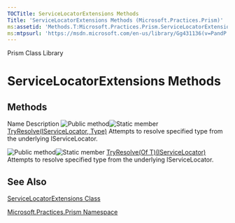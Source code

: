 ```yaml
---
TOCTitle: ServiceLocatorExtensions Methods
Title: 'ServiceLocatorExtensions Methods (Microsoft.Practices.Prism)'
ms:assetid: 'Methods.T:Microsoft.Practices.Prism.ServiceLocatorExtensions'
ms:mtpsurl: 'https://msdn.microsoft.com/en-us/library/Gg431136(v=PandP.50)'
---
```


Prism Class Library

# ServiceLocatorExtensions Methods

## Methods

Name
Description
![](https://msdn.microsoft.com/en-us/Gg431136.pubmethod(en-us,PandP.50).gif "Public method")![](https://msdn.microsoft.com/en-us/Gg431136.static(en-us,PandP.50).gif "Static member")
[TryResolve(IServiceLocator, Type)](https://msdn.microsoft.com/en-us/library/gg419001(v=pandp.50))
Attempts to resolve specified type from the underlying IServiceLocator.

![](https://msdn.microsoft.com/en-us/Gg431136.pubmethod(en-us,PandP.50).gif "Public method")![](https://msdn.microsoft.com/en-us/Gg431136.static(en-us,PandP.50).gif "Static member")
[TryResolve(Of T)(IServiceLocator)](https://msdn.microsoft.com/en-us/library/gg419002(v=pandp.50))
Attempts to resolve specified type from the underlying IServiceLocator.

## See Also

[ServiceLocatorExtensions Class](https://msdn.microsoft.com/en-us/library/microsoft.practices.prism.servicelocatorextensions(v=pandp.50))

[Microsoft.Practices.Prism Namespace](https://msdn.microsoft.com/en-us/library/microsoft.practices.prism(v=pandp.50))
